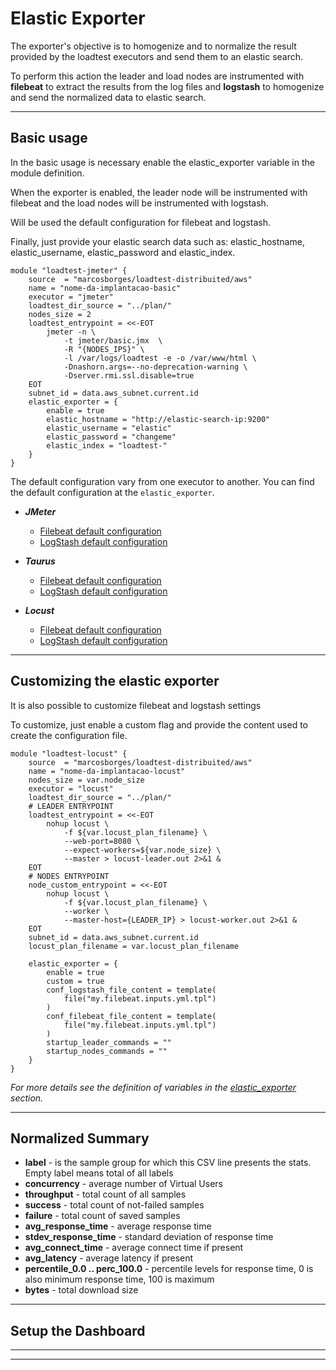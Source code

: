 # Elastic Exporter

The exporter's objective is to homogenize and to normalize the result provided by the loadtest executors and send them to an elastic search.

To perform this action the leader and load nodes are instrumented with **filebeat** to extract the results from the log files and **logstash** to homogenize and send the normalized data to elastic search.

---


## Basic usage

In the basic usage is necessary enable the elastic_exporter variable in the module definition.

When the exporter is enabled, the leader node will be instrumented with filebeat and the load nodes will be instrumented with logstash.

Will be used the default configuration for filebeat and logstash.

Finally, just provide your elastic search data such as: elastic_hostname, elastic_username, elastic_password and elastic_index.

```hcl
module "loadtest-jmeter" {
    source  = "marcosborges/loadtest-distribuited/aws"
    name = "nome-da-implantacao-basic"
    executor = "jmeter"
    loadtest_dir_source = "../plan/"
    nodes_size = 2
    loadtest_entrypoint = <<-EOT
        jmeter -n \
            -t jmeter/basic.jmx  \
            -R "{NODES_IPS}" \
            -l /var/logs/loadtest -e -o /var/www/html \
            -Dnashorn.args=--no-deprecation-warning \
            -Dserver.rmi.ssl.disable=true
    EOT
    subnet_id = data.aws_subnet.current.id
    elastic_exporter = {
        enable = true
        elastic_hostname = "http://elastic-search-ip:9200"
        elastic_username = "elastic"
        elastic_password = "changeme"
        elastic_index = "loadtest-"
    }
}
```
The default configuration vary from one executor to another. You can find the default configuration at the `elastic_exporter`.

- ***JMeter***
    - [Filebeat default configuration](https://github.com/marcosborges/terraform-aws-loadtest-distribuited/blob/master/scripts/jmeter.elk.filebeat.inputs.yml.tpl)
    - [LogStash default configuration](https://github.com/marcosborges/terraform-aws-loadtest-distribuited/blob/master/scripts/jmeter.elk.logstash.conf.tpl)


- ***Taurus***
    - [Filebeat default configuration](https://github.com/marcosborges/terraform-aws-loadtest-distribuited/blob/master/scripts/jmeter.elk.filebeat.inputs.yml.tpl)
    - [LogStash default configuration](https://github.com/marcosborges/terraform-aws-loadtest-distribuited/blob/master/scripts/jmeter.elk.logstash.conf.tpl)


- ***Locust***
    - [Filebeat default configuration](https://github.com/marcosborges/terraform-aws-loadtest-distribuited/blob/master/scripts/jmeter.elk.filebeat.inputs.yml.tpl)
    - [LogStash default configuration](https://github.com/marcosborges/terraform-aws-loadtest-distribuited/blob/master/scripts/jmeter.elk.logstash.conf.tpl)

---

## Customizing the elastic exporter

It is also possible to customize filebeat and logstash settings

To customize, just enable a custom flag and provide the content used to create the configuration file.



```hcl
module "loadtest-locust" {
    source  = "marcosborges/loadtest-distribuited/aws"
    name = "nome-da-implantacao-locust"
    nodes_size = var.node_size
    executor = "locust"
    loadtest_dir_source = "../plan/"
    # LEADER ENTRYPOINT
    loadtest_entrypoint = <<-EOT
        nohup locust \
            -f ${var.locust_plan_filename} \
            --web-port=8080 \
            --expect-workers=${var.node_size} \
            --master > locust-leader.out 2>&1 &
    EOT
    # NODES ENTRYPOINT
    node_custom_entrypoint = <<-EOT
        nohup locust \
            -f ${var.locust_plan_filename} \
            --worker \
            --master-host={LEADER_IP} > locust-worker.out 2>&1 &
    EOT
    subnet_id = data.aws_subnet.current.id
    locust_plan_filename = var.locust_plan_filename

    elastic_exporter = {
        enable = true
        custom = true
        conf_logstash_file_content = template(
            file("my.filebeat.inputs.yml.tpl")
        )
        conf_filebeat_file_content = template(
            file("my.filebeat.inputs.yml.tpl")
        )
        startup_leader_commands = ""
        startup_nodes_commands = ""
    }
}

```

*For more details see the definition of variables in the [elastic_exporter](https://github.com/marcosborges/terraform-aws-loadtest-distribuited/blob/master/variables.tf) section.*

---

## Normalized Summary

- **label** - is the sample group for which this CSV line presents the stats. Empty label means total of all labels
- **concurrency** - average number of Virtual Users
- **throughput** - total count of all samples
- **success** - total count of not-failed samples
- **failure** - total count of saved samples
- **avg_response_time** - average response time
- **stdev_response_time** - standard deviation of response time
- **avg_connect_time** - average connect time if present
- **avg_latency** - average latency if present
- **percentile_0.0 .. perc_100.0** - percentile levels for response time, 0 is also minimum response time, 100 is maximum
- **bytes** - total download size

---

## Setup the Dashboard

---


---
